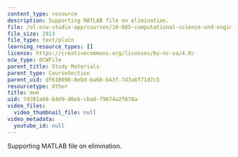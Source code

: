 ```yaml
---
content_type: resource
description: Supporting MATLAB file on elimination.
file: /ol-ocw-studio-app/courses/18-085-computational-science-and-engineering-i-fall-2008/7d381a6664d9d6e6cbadf9674a2f678a_moe.m
file_size: 2913
file_type: text/plain
learning_resource_types: []
license: https://creativecommons.org/licenses/by-nc-sa/4.0/
ocw_type: OCWFile
parent_title: Study Materials
parent_type: CourseSection
parent_uid: df610098-8ebd-ba68-b43f-7d3a6f71d7c5
resourcetype: Other
title: moe
uid: 7d381a66-64d9-d6e6-cbad-f9674a2f678a
video_files:
  video_thumbnail_file: null
video_metadata:
  youtube_id: null
---
```

Supporting MATLAB file on elimination.